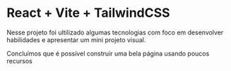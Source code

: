 # React + Vite + TailwindCSS

Nesse projeto foi ultilizado algumas tecnologias com foco em desenvolver habilidades e apresentar um mini projeto visual.

Concluímos que é possível construir uma bela página usando poucos recursos
